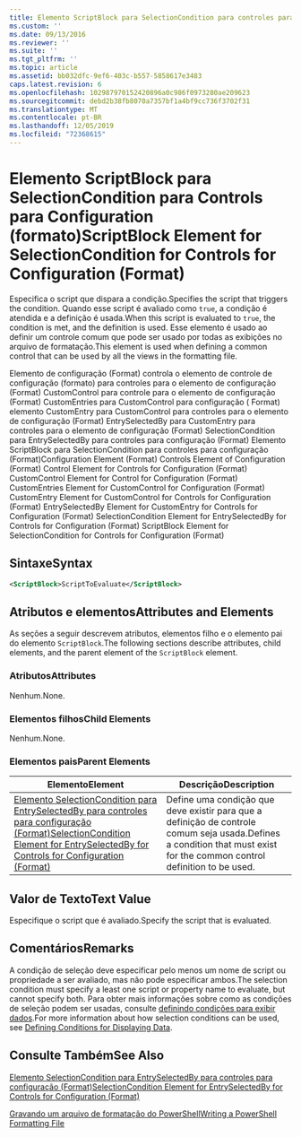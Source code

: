 ```yaml
---
title: Elemento ScriptBlock para SelectionCondition para controles para configuração (Format) | Microsoft Docs
ms.custom: ''
ms.date: 09/13/2016
ms.reviewer: ''
ms.suite: ''
ms.tgt_pltfrm: ''
ms.topic: article
ms.assetid: bb032dfc-9ef6-403c-b557-5858617e3483
caps.latest.revision: 6
ms.openlocfilehash: 102987970152420896a0c986f0973280ae209623
ms.sourcegitcommit: debd2b38fb8070a7357bf1a4bf9cc736f3702f31
ms.translationtype: MT
ms.contentlocale: pt-BR
ms.lasthandoff: 12/05/2019
ms.locfileid: "72368615"
---
```

# <a name="scriptblock-element-for-selectioncondition-for-controls-for-configuration-format"></a><span data-ttu-id="28060-102">Elemento ScriptBlock para SelectionCondition para Controls para Configuration (formato)</span><span class="sxs-lookup"><span data-stu-id="28060-102">ScriptBlock Element for SelectionCondition for Controls for Configuration (Format)</span></span>

<span data-ttu-id="28060-103">Especifica o script que dispara a condição.</span><span class="sxs-lookup"><span data-stu-id="28060-103">Specifies the script that triggers the condition.</span></span> <span data-ttu-id="28060-104">Quando esse script é avaliado como `true`, a condição é atendida e a definição é usada.</span><span class="sxs-lookup"><span data-stu-id="28060-104">When this script is evaluated to `true`, the condition is met, and the definition is used.</span></span> <span data-ttu-id="28060-105">Esse elemento é usado ao definir um controle comum que pode ser usado por todas as exibições no arquivo de formatação.</span><span class="sxs-lookup"><span data-stu-id="28060-105">This element is used when defining a common control that can be used by all the views in the formatting file.</span></span>

<span data-ttu-id="28060-106">Elemento de configuração (Format) controla o elemento de controle de configuração (formato) para controles para o elemento de configuração (Format) CustomControl para controle para o elemento de configuração (Format) CustomEntries para CustomControl para configuração ( Format) elemento CustomEntry para CustomControl para controles para o elemento de configuração (Format) EntrySelectedBy para CustomEntry para controles para o elemento de configuração (Format) SelectionCondition para EntrySelectedBy para controles para configuração (Format) Elemento ScriptBlock para SelectionCondition para controles para configuração (Format)</span><span class="sxs-lookup"><span data-stu-id="28060-106">Configuration Element (Format) Controls Element of Configuration (Format) Control Element for Controls for Configuration (Format) CustomControl Element for Control for Configuration (Format) CustomEntries Element for CustomControl for Configuration (Format) CustomEntry Element for CustomControl for Controls for Configuration (Format) EntrySelectedBy Element for CustomEntry for Controls for Configuration (Format) SelectionCondition Element for EntrySelectedBy for Controls for Configuration (Format) ScriptBlock Element for SelectionCondition for Controls for Configuration (Format)</span></span>

## <a name="syntax"></a><span data-ttu-id="28060-107">Sintaxe</span><span class="sxs-lookup"><span data-stu-id="28060-107">Syntax</span></span>

```xml
<ScriptBlock>ScriptToEvaluate</ScriptBlock>
```

## <a name="attributes-and-elements"></a><span data-ttu-id="28060-108">Atributos e elementos</span><span class="sxs-lookup"><span data-stu-id="28060-108">Attributes and Elements</span></span>

<span data-ttu-id="28060-109">As seções a seguir descrevem atributos, elementos filho e o elemento pai do elemento `ScriptBlock`.</span><span class="sxs-lookup"><span data-stu-id="28060-109">The following sections describe attributes, child elements, and the parent element of the `ScriptBlock` element.</span></span>

### <a name="attributes"></a><span data-ttu-id="28060-110">Atributos</span><span class="sxs-lookup"><span data-stu-id="28060-110">Attributes</span></span>

<span data-ttu-id="28060-111">Nenhum.</span><span class="sxs-lookup"><span data-stu-id="28060-111">None.</span></span>

### <a name="child-elements"></a><span data-ttu-id="28060-112">Elementos filhos</span><span class="sxs-lookup"><span data-stu-id="28060-112">Child Elements</span></span>

<span data-ttu-id="28060-113">Nenhum.</span><span class="sxs-lookup"><span data-stu-id="28060-113">None.</span></span>

### <a name="parent-elements"></a><span data-ttu-id="28060-114">Elementos pais</span><span class="sxs-lookup"><span data-stu-id="28060-114">Parent Elements</span></span>

|<span data-ttu-id="28060-115">Elemento</span><span class="sxs-lookup"><span data-stu-id="28060-115">Element</span></span>|<span data-ttu-id="28060-116">Descrição</span><span class="sxs-lookup"><span data-stu-id="28060-116">Description</span></span>|
|-------------|-----------------|
|[<span data-ttu-id="28060-117">Elemento SelectionCondition para EntrySelectedBy para controles para configuração (Format)</span><span class="sxs-lookup"><span data-stu-id="28060-117">SelectionCondition Element for EntrySelectedBy for Controls for Configuration (Format)</span></span>](./selectioncondition-element-for-entryselectedby-for-controls-for-configuration-format.md)|<span data-ttu-id="28060-118">Define uma condição que deve existir para que a definição de controle comum seja usada.</span><span class="sxs-lookup"><span data-stu-id="28060-118">Defines a condition that must exist for the common control definition to be used.</span></span>|

## <a name="text-value"></a><span data-ttu-id="28060-119">Valor de Texto</span><span class="sxs-lookup"><span data-stu-id="28060-119">Text Value</span></span>

<span data-ttu-id="28060-120">Especifique o script que é avaliado.</span><span class="sxs-lookup"><span data-stu-id="28060-120">Specify the script that is evaluated.</span></span>

## <a name="remarks"></a><span data-ttu-id="28060-121">Comentários</span><span class="sxs-lookup"><span data-stu-id="28060-121">Remarks</span></span>

<span data-ttu-id="28060-122">A condição de seleção deve especificar pelo menos um nome de script ou propriedade a ser avaliado, mas não pode especificar ambos.</span><span class="sxs-lookup"><span data-stu-id="28060-122">The selection condition must specify a least one script or property name to evaluate, but cannot specify both.</span></span> <span data-ttu-id="28060-123">Para obter mais informações sobre como as condições de seleção podem ser usadas, consulte [definindo condições para exibir dados](./defining-conditions-for-displaying-data.md).</span><span class="sxs-lookup"><span data-stu-id="28060-123">For more information about how selection conditions can be used, see [Defining Conditions for Displaying Data](./defining-conditions-for-displaying-data.md).</span></span>

## <a name="see-also"></a><span data-ttu-id="28060-124">Consulte Também</span><span class="sxs-lookup"><span data-stu-id="28060-124">See Also</span></span>

[<span data-ttu-id="28060-125">Elemento SelectionCondition para EntrySelectedBy para controles para configuração (Format)</span><span class="sxs-lookup"><span data-stu-id="28060-125">SelectionCondition Element for EntrySelectedBy for Controls for Configuration (Format)</span></span>](./selectioncondition-element-for-entryselectedby-for-controls-for-configuration-format.md)

[<span data-ttu-id="28060-126">Gravando um arquivo de formatação do PowerShell</span><span class="sxs-lookup"><span data-stu-id="28060-126">Writing a PowerShell Formatting File</span></span>](./writing-a-powershell-formatting-file.md)
